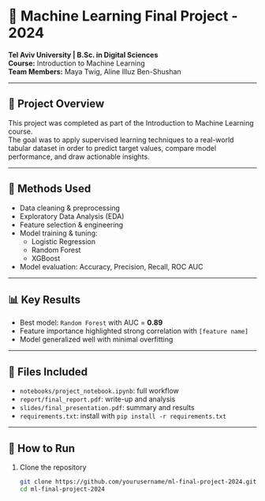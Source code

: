 # 🧠 Machine Learning Final Project - 2024  
**Tel Aviv University | B.Sc. in Digital Sciences**  
**Course:** Introduction to Machine Learning   
**Team Members:** Maya Twig, Aline Illuz Ben-Shushan 

---

## 📌 Project Overview  
This project was completed as part of the Introduction to Machine Learning course.  
The goal was to apply supervised learning techniques to a real-world tabular dataset in order to predict target values, compare model performance, and draw actionable insights.




---

## 🧪 Methods Used  
- Data cleaning & preprocessing  
- Exploratory Data Analysis (EDA)  
- Feature selection & engineering  
- Model training & tuning:  
  - Logistic Regression  
  - Random Forest  
  - XGBoost  
- Model evaluation: Accuracy, Precision, Recall, ROC AUC  

---

## 📊 Key Results  
- Best model: `Random Forest` with AUC = **0.89**  
- Feature importance highlighted strong correlation with `[feature name]`  
- Model generalized well with minimal overfitting  

---

## 📎 Files Included  
- `notebooks/project_notebook.ipynb`: full workflow  
- `report/final_report.pdf`: write-up and analysis  
- `slides/final_presentation.pdf`: summary and results  
- `requirements.txt`: install with `pip install -r requirements.txt`  

---

## 🚀 How to Run  
1. Clone the repository  
   ```bash
   git clone https://github.com/yourusername/ml-final-project-2024.git
   cd ml-final-project-2024



